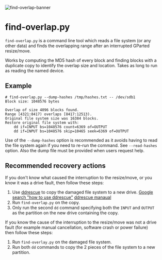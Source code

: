 ![find-overlap-banner](find-overlap-banner.png)


find-overlap.py
===============

`find-overlap.py` is a command line tool which reads a file system (or
any other data) and finds the overlapping range after an interrupted
GParted resize/move.

Works by computing the MD5 hash of every block and finding blocks with
a duplicate copy to identify the overlap size and location.  Takes as
long to run as reading the named device.


Example
-------

```
# find-overlap.py --dump-hashes /tmp/hashes.txt -- /dev/sdb1
Block size: 1048576 bytes

Overlap of size 4096 blocks found.
Range [4321:8417) overlaps [8417:12513).
Original file system size was 16384 blocks.
Restore original file system with:
    dd if=INPUT bs=1048576 count=6369 of=OUTPUT
    dd if=INPUT bs=1048576 skip=10465 seek=6369 of=OUTPUT
```

Use of the `--dump-hashes` option is recommended as it avoids having to
read the file system again if you need to re-run the command.  See
`--read-hashes` option.  Also the dump file must be provided when users
request help.


Recommended recovery actions
----------------------------

If you don't know what caused the interruption to the resize/move, or
you know it was a drive fault, then follow these steps:
1. Use [ddrescue](https://www.gnu.org/software/ddrescue/) to copy the
   damaged file system to a new drive.
   [Google search "how to use ddrescue"](https://www.google.com/search?q=how%20to%20use%20ddrescue)
   [ddrescue manaual](https://www.gnu.org/software/ddrescue/manual/ddrescue_manual.html)
2. Run `find-overlap.py` on the copy.
3. Only run the second `dd` command specifying both the `INPUT` and
   `OUTPUT` as the partition on the new drive containing the copy.

If you know the cause of the interruption to the resize/move was not a
drive fault (for example manual cancellation, software crash or power
failure) then follow these steps:
1. Run `find-overlay.py` on the damaged file system.
2. Run both `dd` commands to copy the 2 pieces of the file system to a
   new partition.
